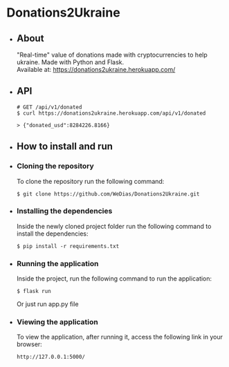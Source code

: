 # Donations2Ukraine

- ## About
  "Real-time" value of donations made with cryptocurrencies to help ukraine. Made with Python and Flask.  
  Available at: https://donations2ukraine.herokuapp.com/

- ## API
  ```
  # GET /api/v1/donated  
  $ curl https://donations2ukraine.herokuapp.com/api/v1/donated

  > {"donated_usd":8284226.8166}
  ```

- ## How to install and run

- ### Cloning the repository
  To clone the repository run the following command:
  ```
  $ git clone https://github.com/WeDias/Donations2Ukraine.git
  ```

- ### Installing the dependencies
    Inside the newly cloned project folder run the following command to install the dependencies:
    ```
    $ pip install -r requirements.txt
    ```

- ### Running the application
    Inside the project, run the following command to run the application:
    ```
    $ flask run
    ```
    Or just run app.py file

- ### Viewing the application
    To view the application, after running it, access the following link in your browser:
    ```
    http://127.0.0.1:5000/
    ```
